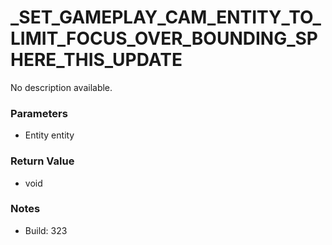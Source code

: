 # _SET_GAMEPLAY_CAM_ENTITY_TO_LIMIT_FOCUS_OVER_BOUNDING_SPHERE_THIS_UPDATE

No description available.

### Parameters
* Entity entity

### Return Value
* void

### Notes
* Build: 323

